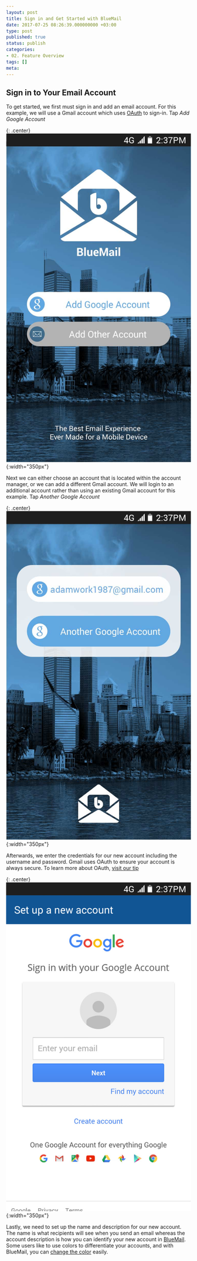 ```yaml
---
layout: post
title: Sign in and Get Started with BlueMail
date: 2017-07-25 08:26:39.000000000 +03:00
type: post
published: true
status: publish
categories:
- 02. Feature Overview
tags: []
meta:
---
```

## Sign in to Your Email Account

To get started, we first must sign in and add an email account. For this example, we will use a Gmail account which uses [OAuth](/what-is-oauth/) to sign-in. Tap *Add Google Account*

{: .center}
![Sign In Google](/assets/BlueMail_LogIn_Screen.jpg){:width="350px"}

Next we can either choose an account that is located within the account manager, or we can add a different Gmail account. We will login to an additional account rather than using an existing Gmail account for this example. Tap *Another Google Account*

{: .center}
![Gmail Screen 1](/assets/BlueMail_Gmail_Screen_1.jpg){:width="350px"}

Afterwards, we enter the credentials for our new account including the username and password. Gmail uses OAuth to ensure your account is always secure. To learn more about OAuth, [visit our tip](/what-is-oauth/)

{: .center}
![sign in BlueMail](/assets/BlueMail_Gmail_Screen_1_1.jpg){:width="350px"}

Lastly, we need to set up the name and description for our new account. The name is what recipients will see when you send an email whereas the account description is how you can identify your new account in [BlueMail](https://bluemail.me). Some users like to use colors to differentiate your accounts, and with BlueMail, you can [change the color](/accounts-colors-blue-mail/) easily.